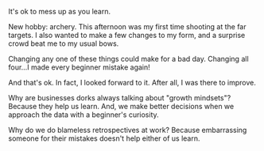 It's ok to mess up as you learn.

New hobby: archery. This afternoon was my first time shooting at the far targets. I also wanted to make a few changes to my form, and a surprise crowd beat me to my usual bows.

Changing any one of these things could make for a bad day. Changing all four…I made every beginner mistake again!

And that's ok. In fact, I looked forward to it. After all, I was there to improve.

Why are businesses dorks always talking about "growth mindsets"? Because they help us learn. And, we make better decisions when we approach the data with a beginner's curiosity.

Why do we do blameless retrospectives at work? Because embarrassing someone for their mistakes doesn't help either of us learn.
